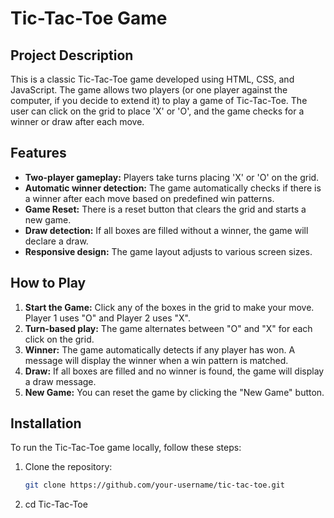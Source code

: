 # Tic-Tac-Toe Game

## Project Description

This is a classic Tic-Tac-Toe game developed using HTML, CSS, and JavaScript. The game allows two players (or one player against the computer, if you decide to extend it) to play a game of Tic-Tac-Toe. The user can click on the grid to place 'X' or 'O', and the game checks for a winner or draw after each move.

## Features

- **Two-player gameplay:** Players take turns placing 'X' or 'O' on the grid.
- **Automatic winner detection:** The game automatically checks if there is a winner after each move based on predefined win patterns.
- **Game Reset:** There is a reset button that clears the grid and starts a new game.
- **Draw detection:** If all boxes are filled without a winner, the game will declare a draw.
- **Responsive design:** The game layout adjusts to various screen sizes.

## How to Play

1. **Start the Game:** Click any of the boxes in the grid to make your move. Player 1 uses "O" and Player 2 uses "X".
2. **Turn-based play:** The game alternates between "O" and "X" for each click on the grid.
3. **Winner:** The game automatically detects if any player has won. A message will display the winner when a win pattern is matched.
4. **Draw:** If all boxes are filled and no winner is found, the game will display a draw message.
5. **New Game:** You can reset the game by clicking the "New Game" button.

## Installation

To run the Tic-Tac-Toe game locally, follow these steps:

1. Clone the repository:
   ```bash
   git clone https://github.com/your-username/tic-tac-toe.git

2. cd Tic-Tac-Toe

